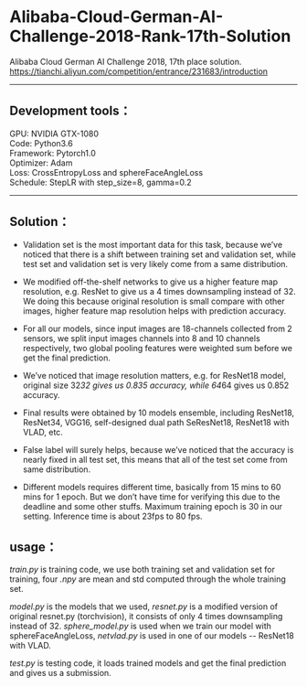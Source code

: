 # Alibaba-Cloud-German-AI-Challenge-2018-Rank-17th-Solution
Alibaba Cloud German AI Challenge 2018, 17th place solution. https://tianchi.aliyun.com/competition/entrance/231683/introduction

---
## Development tools：
GPU: NVIDIA GTX-1080  
Code: Python3.6  
Framework: Pytorch1.0  
Optimizer: Adam  
Loss: CrossEntropyLoss and sphereFaceAngleLoss  
Schedule: StepLR with step_size=8, gamma=0.2   


---
## Solution：

- Validation set is the most important data for this task, because we’ve noticed that there is a shift between training set and validation set, while test set and validation set is very likely come from a same distribution.

- We modified off-the-shelf networks to give us a higher feature map resolution, e.g. ResNet to give us a 4 times downsampling instead of 32. We doing this because original resolution is small compare with other images, higher feature map resolution helps with prediction accuracy. 

- For all our models, since input images are 18-channels collected from 2 sensors, we split input images channels into 8 and 10 channels respectively, two global pooling features were weighted sum before we get the final prediction.

- We’ve noticed that image resolution matters, e.g. for ResNet18 model, original size 32*32 gives us 0.835 accuracy, while 64*64 gives us 0.852 accuracy.

- Final results were obtained by 10 models ensemble, including ResNet18, ResNet34, VGG16, self-designed dual path SeResNet18, ResNet18 with VLAD, etc.

- False label will surely helps, because we’ve noticed that the accuracy is nearly fixed in all test set, this means that all of the test set come from same distribution.

- Different models requires different time, basically from 15 mins to 60 mins for 1 epoch. But we don’t have time for verifying this due to the deadline and some other stuffs. Maximum training epoch is 30 in our setting. Inference time is about 23fps to 80 fps.


## usage：

*train.py* is training code, we use both training set and validation set for training, 
four *.npy* are mean and std computed through the whole training set.

*model.py* is the models that we used, *resnet.py* is a modified version of original resnet.py (torchvision), 
it consists of only 4 times downsampling instead of 32. *sphere_model.py* is used when we train our model 
with sphereFaceAngleLoss, *netvlad.py* is used in one of our models -- ResNet18 with VLAD.

*test.py* is testing code, it loads trained models and get the final prediction and gives us a submission.  



